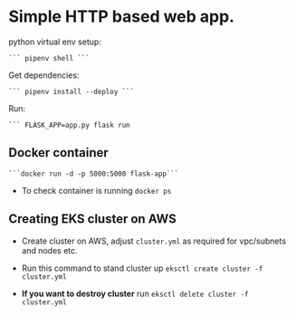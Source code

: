 # Simple HTTP based web app.

python virtual env setup:

    ``` pipenv shell ```

Get dependencies:

    ``` pipenv install --deploy ```

Run:

    ``` FLASK_APP=app.py flask run

## Docker container

    ```docker run -d -p 5000:5000 flask-app```

- To check container is running ```docker ps```

## Creating EKS cluster on AWS

- Create cluster on AWS, adjust ```cluster.yml``` as required for vpc/subnets and nodes etc.
- Run this command to stand cluster up ```eksctl create cluster -f cluster.yml```


- **If you want to destroy cluster** run ```eksctl delete cluster -f cluster.yml```